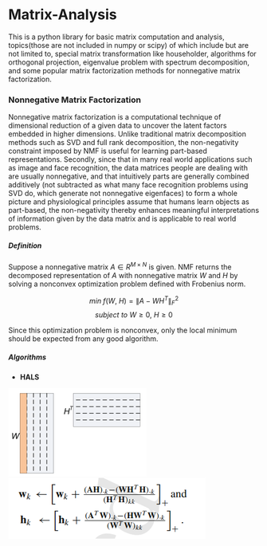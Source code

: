 # Matrix-Analysis

This is a python library for basic matrix computation and analysis, topics(those are not included in numpy or scipy) of which include but are not limited to, special matrix transformation like householder, algorithms for orthogonal projection, eigenvalue problem with spectrum decomposition, and some popular matrix factorization methods for nonnegative matrix factorization.

### Nonnegative Matrix Factorization

Nonnegative matrix factorization is a computational technique of dimensional reduction of a given data to uncover the latent factors embedded in higher dimensions. Unlike traditional matrix decomposition methods such as SVD and full rank decomposition, the non-negativity constraint imposed by NMF is useful for learning part-based representations. Secondly, since that in many real world applications such as image and face recognition, the data matrices people are dealing with are usually nonnegative, and that intuitively parts are generally combined additively (not subtracted as what many face recognition problems using SVD do, which generate not nonnegative eigenfaces) to form a whole picture and physiological principles assume that humans learn objects as part-based, the non-negativity thereby enhances meaningful interpretations of information given by the data matrix and is applicable to real world problems.  

##### Definition

Suppose a nonnegative matrix $A \in R^{M \times N}$ is given. NMF returns the decomposed representation of $A$ with nonnegative matrix $W$ and $H$ by solving a nonconvex optimization problem defined with Frobenius norm.

$$min \; f(W, \; H) = {\left \lVert A-WH^T \right \rVert}^2_F $$ $$subject \ to \ W \ge 0, \ H \ge 0$$

Since this optimization problem is nonconvex, only the local minimum should be expected from any good algorithm.

##### Algorithms

* **HALS**

![](/pic/1.PNG)
![](/pic/2.PNG)
